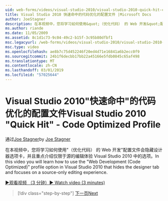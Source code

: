 ```yaml
---
uid: web-forms/videos/visual-studio-2010/visual-studio-2010-quick-hit-code-optimized-profile
title: Visual Studio 2010 快速命中的代码优化的配置文件 |Microsoft Docs
author: JoeStagner
description: 在本视频中，您将学习如何使用&quot;（优化代码） 的 Web 开发&quot;配置文件设计器选项卡将隐藏的 Visual Studio 2010 中的选项和...
ms.author: riande
ms.date: 11/05/2009
ms.assetid: 8c1d1c73-9c04-49c2-b15f-3c95b80dfbf1
msc.legacyurl: /web-forms/videos/visual-studio-2010/visual-studio-2010-quick-hit-code-optimized-profile
msc.type: video
ms.openlocfilehash: ae8b7c75d452246f20ed4d71e16841a6b2ecc0f9
ms.sourcegitcommit: 24b1f6decbb17bb22a45166e5fdb0845c65af498
ms.translationtype: MT
ms.contentlocale: zh-CN
ms.lasthandoff: 03/01/2019
ms.locfileid: "57025644"
---
```

<a name="visual-studio-2010-quick-hit---code-optimized-profile"></a><span data-ttu-id="7e79c-103">Visual Studio 2010"快速命中"的代码优化的配置文件</span><span class="sxs-lookup"><span data-stu-id="7e79c-103">Visual Studio 2010 "Quick Hit" - Code Optimized Profile</span></span>
====================
<span data-ttu-id="7e79c-104">通过[Joe Stagner](https://github.com/JoeStagner)</span><span class="sxs-lookup"><span data-stu-id="7e79c-104">by [Joe Stagner](https://github.com/JoeStagner)</span></span>

<span data-ttu-id="7e79c-105">在本视频中，您将学习如何使用&quot;（优化代码） 的 Web 开发&quot;配置文件会隐藏设计器选项卡，并且重点介绍仅限于源的编辑体验 Visual Studio 2010 中的选项。</span><span class="sxs-lookup"><span data-stu-id="7e79c-105">In this video you will learn how to use the &quot;Web Development (Code Optimized)&quot; profile option in Visual Studio 2010 that hides the designer tab and focuses on a source-only editing experience.</span></span> 

[<span data-ttu-id="7e79c-106">&#9654;观看视频 （3 分钟）</span><span class="sxs-lookup"><span data-stu-id="7e79c-106">&#9654; Watch video (3 minutes)</span></span>](https://channel9.msdn.com/Blogs/ASP-NET-Site-Videos/visual-studio-2010-quick-hit-code-optimized-profile)

> [!div class="step-by-step"]
> [<span data-ttu-id="7e79c-107">下一页</span><span class="sxs-lookup"><span data-stu-id="7e79c-107">Next</span></span>](visual-studio-2010-quick-hit-code-search-view-hierarchy.md)
